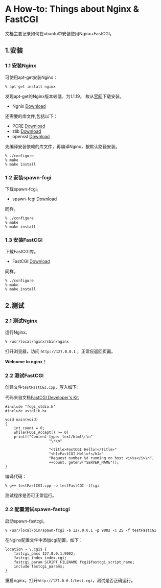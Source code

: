 # A How-to: Things about Nginx & FastCGI #

文档主要记录如何在ubuntu中安装使用Nginx+FastCGI。

## 1.安装 ##

### 1.1 安装Nginx ###

可使用apt-get安装Nginx：

    % apt-get install nginx

发现apt-get的Nginx版本较低，为1.1.19。 故从[官网](http://nginx.org/cn/)下载安装。

* Ngnix 	[Download](http://nginx.org/en/download.html)

还需要的库文件,包括以下： 

* PCRE		[Download](http://sourceforge.net/projects/pcre/files/pcre/)
* zlib		[Download](http://www.zlib.net/)
* openssl	[Download](https://www.openssl.org/source/)

先编译安装依赖的库文件，再编译Nginx，按默认路径安装。

    % ./configure
    % make
    % make install

### 1.2 安装spawn-fcgi ###

下载spawn-fcgi。

* spawn-fcgi [Download](https://github.com/lighttpd/spawn-fcgi)

同样。

    % ./configure
    % make
    % make install

### 1.3 安装FastCGI #

下载FastCGI库。

* FastCGI [Download](http://www.fastcgi.com/drupal/node/5)

同样。

    % ./configure
    % make
    % make install
		

## 2.测试 ##

### 2.1 测试Nginx ###

运行Nginx。

    % /usr/local/nginx/sbin/nginx

打开浏览器，访问 `http://127.0.0.1` ，正常应返回页面。

**Welcome to nginx！**	

### 2.2 测试FastCGI ###


创建文件`testFastCGI.cpp`，写入如下:

代码来自文档[FastCGI Developer's Kit](http://www.fastcgi.com/drupal/node/6?q=node/21#S3.1)

    #include "fcgi_stdio.h"
    #include <stdlib.h>

    void main(void)
    {
        int count = 0;
        while(FCGI_Accept() >= 0)
        printf("Content-type: text/html\r\n"
                        "\r\n"

                        "<title>FastCGI Hello!</title>"
                        "<h1>FastCGI Hello!</h1>"
                        "Request number %d running on host <i>%s</i>\n",
                        ++count, getenv("SERVER_NAME"));
    }

编译代码：

    % g++ testFastCGI.cpp -o testFastCGI -lfcgi

测试程序是否可正常运行。

### 2.2 配置测试spawn-fastcgi ###

启动spawn-fastcgi。

    % /usr/local/bin/spawn-fcgi -a 127.0.0.1 -p 9002 -C 25 -f testFastCGI

在Nginx配置文件中添加cgi配置，如下：

    location ~ \.cgi$ {
        fastcgi_pass 127.0.0.1:9002;
        fastcgi_index index.cgi;
        fastcgi_param SCRIPT_FILENAME fcgi$fastcgi_script_name;
        include fastcgi_params;
    }

重启nginx，打开`http://127.0.0.1/test.cgi`，测试是否正确运行。
